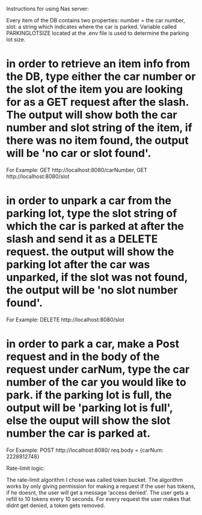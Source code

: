 Instructions for using Nas server:

Every item of the DB contains two properties: number = the car number, slot: a string which indicates where the car is parked.
Variable called PARKINGLOTSIZE located at the .env file is used to determine the parking lot size.

# in order to retrieve an item info from the DB, type either the car number or the slot of the item you are looking for as a GET request after the slash. The output will show both the car number and slot string of the item, if there was no item found, the output will be 'no car or slot found'.

For Example: GET http://localhost:8080/carNumber, GET http://localhost:8080/slot

# in order to unpark a car from the parking lot, type the slot string of which the car is parked at after the slash and send it as a DELETE request. the output will show the parking lot after the car was unparked, if the slot was not found, the output will be 'no slot number found'.

For Example: DELETE http://localhost:8080/slot

# in order to park a car, make a Post request and in the body of the request under carNum, type the car number of the car you would like to park. if the parking lot is full, the output will be 'parking lot is full', else the ouput will show the slot number the car is parked at.

For Example: POST http://localhost:8080/ req.body = {carNum: 2228912748}

Rate-limit logic:

The rate-limit algorithm I chose was called token bucket. The algorithm works by only giving permission for making a request if the user has tokens, if he doesnt, the user will get a message 'access denied'. The user gets a refill to 10 tokens every 10 seconds. For every request the user makes that didnt get denied, a token gets removed.
